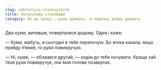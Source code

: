 ```yaml
---
slug: zahrozlyve-stanovyshche
title: Загрозливе становище
category: Як до праці — руки дрижать, а чарочку добре держать
---
```

Два куми, випивши, поверталися додому. Один і каже:

— Куме, мабуть, я сьогодні в тебе переночую. Бо жінка казала, якщо прийду п’яний, то руки повикручую.

— Ні, куме, — обізвався другий, — ходім до тебе ночувати. Краще хай твоя руки повикручує, ніж моя голови позвертає.
